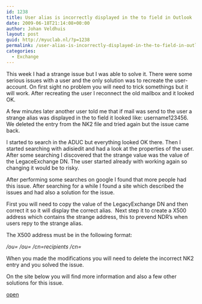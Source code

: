 ```yaml
---
id: 1238
title: User alias is incorrectly displayed in the to field in Outlook
date: 2009-06-18T21:14:08+00:00
author: Johan Veldhuis
layout: post
guid: http://myuclab.nl/?p=1238
permalink: /user-alias-is-incorrectly-displayed-in-the-to-field-in-outlook/
categories:
  - Exchange
---
```

This week I had a strange issue but I was able to solve it. There were some serious issues with a user and the only solution was to recreate the user-account. On first sight no problem you will need to trick somethings but it will work. After recreating the user I reconnect the old mailbox and it looked OK.

A few minutes later another user told me that if mail was send to the user a strange alias was displayed in the to field it looked like: username123456. We deleted the entry from the NK2 file and tried again but the issue came back.

I started to search in the ADUC but everything looked OK there. Then I started searching with adisiedit and had a look at the properties of the user. After some searching I discovered that the strange value was the value of the LegaceExchange DN. The user started already with working again so changing it would be to risky.

After performing some searches on google I found that more people had this issue. After searching for a while I found a site which described the issues and had also a solution for the issue.

First you will need to copy the value of the LegacyExchange DN and then correct it so it will display the correct alias.  Next step it to create a X500 address which contains the strange address, this to prevend NDR&#8217;s when users repy to the strange alias.

The X500 address must be in the following format:

_/ou=<your organization name> /ou=<your organizational unit> /cn=recipients /cn=<alias>_

When you made the modifications you will need to delete the incorrect NK2 entry and you solved the issue.

On the site below you will find more information and also a few other solutions for this issue.

<a href="http://winzenz.blogspot.com/2005/10/outlook-autocomplete-and.html" target="_blank">open</a>